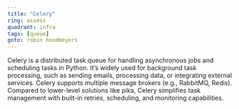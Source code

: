 ```yaml
---
title: "Celery"
ring: assess
quadrant: infra
tags: [queue]
goto: robin houdmeyers
---
```


Celery is a distributed task queue for handling asynchronous jobs and scheduling tasks in Python. It’s widely used for background task processing, such as sending emails, processing data, or integrating external services. Celery supports multiple message brokers (e.g., RabbitMQ, Redis). Compared to lower-level solutions like pika, Celery simplifies task management with built-in retries, scheduling, and monitoring capabilities.
